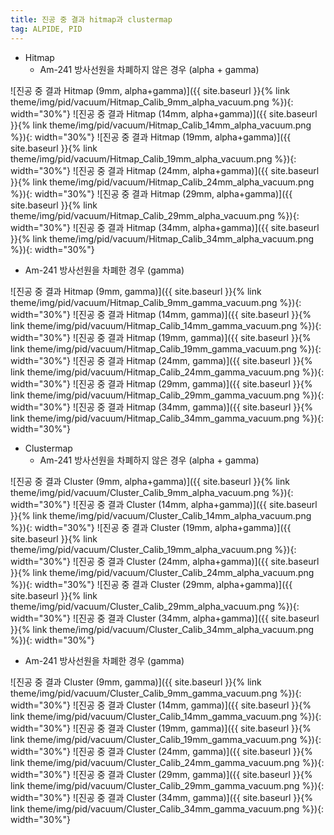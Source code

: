 ```yaml
---
title: 진공 중 결과 hitmap과 clustermap
tag: ALPIDE, PID
---
```


- Hitmap
  - Am-241 방사선원을 차폐하지 않은 경우 (alpha + gamma)

![진공 중 결과 Hitmap (9mm, alpha+gamma)]({{ site.baseurl }}{% link theme/img/pid/vacuum/Hitmap_Calib_9mm_alpha_vacuum.png %}){: width="30%"}
![진공 중 결과 Hitmap (14mm, alpha+gamma)]({{ site.baseurl }}{% link theme/img/pid/vacuum/Hitmap_Calib_14mm_alpha_vacuum.png %}){: width="30%"}
![진공 중 결과 Hitmap (19mm, alpha+gamma)]({{ site.baseurl }}{% link theme/img/pid/vacuum/Hitmap_Calib_19mm_alpha_vacuum.png %}){: width="30%"}
![진공 중 결과 Hitmap (24mm, alpha+gamma)]({{ site.baseurl }}{% link theme/img/pid/vacuum/Hitmap_Calib_24mm_alpha_vacuum.png %}){: width="30%"}
![진공 중 결과 Hitmap (29mm, alpha+gamma)]({{ site.baseurl }}{% link theme/img/pid/vacuum/Hitmap_Calib_29mm_alpha_vacuum.png %}){: width="30%"}
![진공 중 결과 Hitmap (34mm, alpha+gamma)]({{ site.baseurl }}{% link theme/img/pid/vacuum/Hitmap_Calib_34mm_alpha_vacuum.png %}){: width="30%"}

  - Am-241 방사선원을 차폐한 경우 (gamma)

![진공 중 결과 Hitmap (9mm, gamma)]({{ site.baseurl }}{% link theme/img/pid/vacuum/Hitmap_Calib_9mm_gamma_vacuum.png %}){: width="30%"}
![진공 중 결과 Hitmap (14mm, gamma)]({{ site.baseurl }}{% link theme/img/pid/vacuum/Hitmap_Calib_14mm_gamma_vacuum.png %}){: width="30%"}
![진공 중 결과 Hitmap (19mm, gamma)]({{ site.baseurl }}{% link theme/img/pid/vacuum/Hitmap_Calib_19mm_gamma_vacuum.png %}){: width="30%"}
![진공 중 결과 Hitmap (24mm, gamma)]({{ site.baseurl }}{% link theme/img/pid/vacuum/Hitmap_Calib_24mm_gamma_vacuum.png %}){: width="30%"}
![진공 중 결과 Hitmap (29mm, gamma)]({{ site.baseurl }}{% link theme/img/pid/vacuum/Hitmap_Calib_29mm_gamma_vacuum.png %}){: width="30%"}
![진공 중 결과 Hitmap (34mm, gamma)]({{ site.baseurl }}{% link theme/img/pid/vacuum/Hitmap_Calib_34mm_gamma_vacuum.png %}){: width="30%"}

- Clustermap
  - Am-241 방사선원을 차폐하지 않은 경우 (alpha + gamma)

![진공 중 결과 Cluster (9mm, alpha+gamma)]({{ site.baseurl }}{% link theme/img/pid/vacuum/Cluster_Calib_9mm_alpha_vacuum.png %}){: width="30%"}
![진공 중 결과 Cluster (14mm, alpha+gamma)]({{ site.baseurl }}{% link theme/img/pid/vacuum/Cluster_Calib_14mm_alpha_vacuum.png %}){: width="30%"}
![진공 중 결과 Cluster (19mm, alpha+gamma)]({{ site.baseurl }}{% link theme/img/pid/vacuum/Cluster_Calib_19mm_alpha_vacuum.png %}){: width="30%"}
![진공 중 결과 Cluster (24mm, alpha+gamma)]({{ site.baseurl }}{% link theme/img/pid/vacuum/Cluster_Calib_24mm_alpha_vacuum.png %}){: width="30%"}
![진공 중 결과 Cluster (29mm, alpha+gamma)]({{ site.baseurl }}{% link theme/img/pid/vacuum/Cluster_Calib_29mm_alpha_vacuum.png %}){: width="30%"}
![진공 중 결과 Cluster (34mm, alpha+gamma)]({{ site.baseurl }}{% link theme/img/pid/vacuum/Cluster_Calib_34mm_alpha_vacuum.png %}){: width="30%"}

  - Am-241 방사선원을 차폐한 경우 (gamma)

![진공 중 결과 Cluster (9mm, gamma)]({{ site.baseurl }}{% link theme/img/pid/vacuum/Cluster_Calib_9mm_gamma_vacuum.png %}){: width="30%"}
![진공 중 결과 Cluster (14mm, gamma)]({{ site.baseurl }}{% link theme/img/pid/vacuum/Cluster_Calib_14mm_gamma_vacuum.png %}){: width="30%"}
![진공 중 결과 Cluster (19mm, gamma)]({{ site.baseurl }}{% link theme/img/pid/vacuum/Cluster_Calib_19mm_gamma_vacuum.png %}){: width="30%"}
![진공 중 결과 Cluster (24mm, gamma)]({{ site.baseurl }}{% link theme/img/pid/vacuum/Cluster_Calib_24mm_gamma_vacuum.png %}){: width="30%"}
![진공 중 결과 Cluster (29mm, gamma)]({{ site.baseurl }}{% link theme/img/pid/vacuum/Cluster_Calib_29mm_gamma_vacuum.png %}){: width="30%"}
![진공 중 결과 Cluster (34mm, gamma)]({{ site.baseurl }}{% link theme/img/pid/vacuum/Cluster_Calib_34mm_gamma_vacuum.png %}){: width="30%"}



